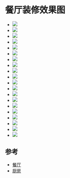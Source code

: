 # 餐厅装修效果图

- ![](./diningroom/1.jpg)
- ![](./diningroom/2.jpg)
- ![](./diningroom/3.jpg)
- ![](./diningroom/4.jpg)
- ![](./diningroom/5.jpg)
- ![](./diningroom/6.jpg)
- ![](./diningroom/7.jpg)
- ![](./diningroom/8.jpg)
- ![](./diningroom/9.jpg)
- ![](./diningroom/10.jpg)
- ![](./diningroom/11.jpg)
- ![](./diningroom/12.jpg)
- ![](./diningroom/13.jpg)
- ![](./diningroom/14.jpg)
- ![](./diningroom/15.jpg)
- ![](./diningroom/16.jpg)
- ![](./diningroom/17.jpg)
- ![](./diningroom/18.jpg)
- ![](./diningroom/19.jpg)
- ![](./diningroom/20.jpg)

## 参考

- [餐厅](https://xiaoguotu.to8to.com/list-h1s3i0)
- [厨房](http://home.fang.com/album/canting/)
